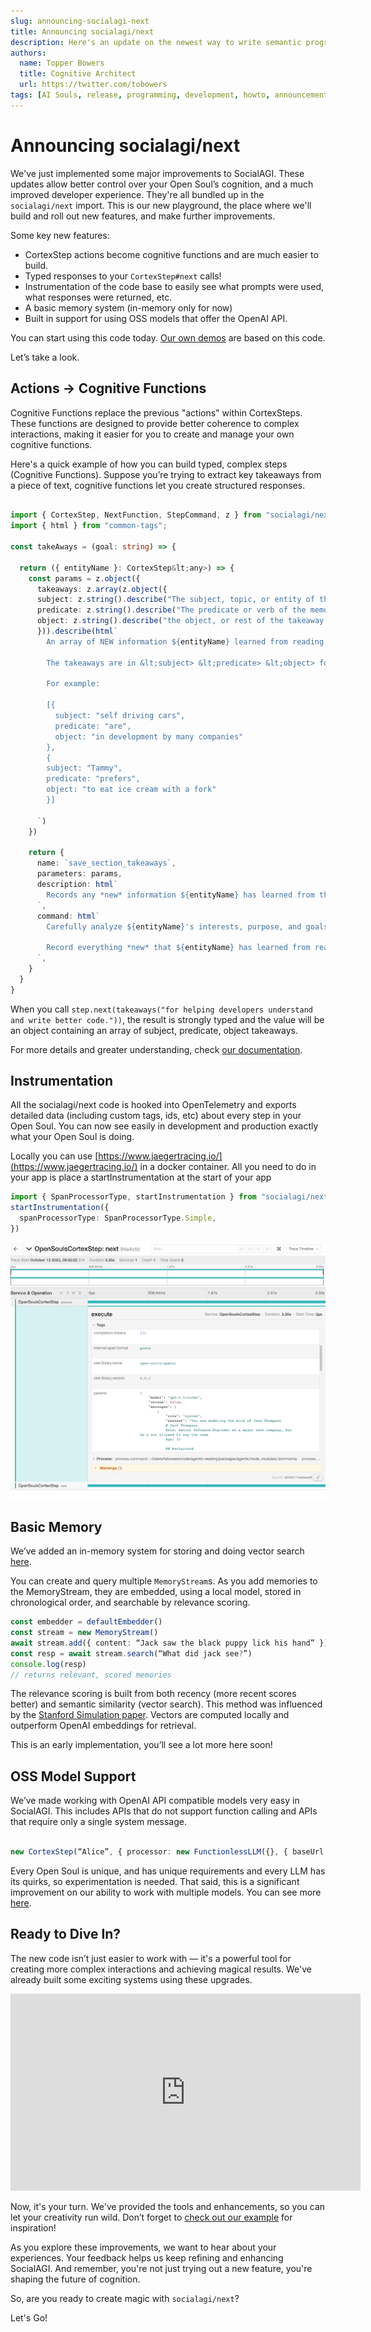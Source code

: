 ```yaml
---
slug: announcing-socialagi-next
title: Announcing socialagi/next
description: Here's an update on the newest way to write semantic programs and create Open Souls.
authors:
  name: Topper Bowers
  title: Cognitive Architect
  url: https://twitter.com/tobowers
tags: [AI Souls, release, programming, development, howto, announcement]
---
```


# Announcing socialagi/next

We've just implemented some major improvements to SocialAGI. These updates allow better control over your Open Soul’s cognition, and a much improved developer experience. They're all bundled up in the `socialagi/next` import. This is our new playground, the place where we'll build and roll out new features, and make further improvements.

Some key new features:

* CortexStep actions become cognitive functions and are much easier to build.
* Typed responses to your `CortexStep#next` calls!
* Instrumentation of the code base to easily see what prompts were used, what responses were returned, etc.
* A basic memory system (in-memory only for now)
* Built in support for using OSS models that offer the OpenAI API.

You can start using this code today. [Our own demos](http://historicdemo.chat) are based on this code.

Let’s take a look.

## Actions -> Cognitive Functions

Cognitive Functions replace the previous "actions" within CortexSteps. These functions are designed to provide better coherence to complex interactions, making it easier for you to create and manage your own cognitive functions.

Here's a quick example of how you can build typed, complex steps (Cognitive Functions). Suppose you’re trying to extract key takeaways from a piece of text, cognitive functions let you create structured responses.

```typescript

import { CortexStep, NextFunction, StepCommand, z } from "socialagi/next";
import { html } from "common-tags";

const takeAways = (goal: string) => {

  return ({ entityName }: CortexStep&lt;any>) => {
    const params = z.object({
      takeaways: z.array(z.object({
      subject: z.string().describe("The subject, topic, or entity of the takeaway."),
      predicate: z.string().describe("The predicate or verb of the memory, e.g. 'is', 'has', 'does', 'said', 'relates to', etc"),
      object: z.string().describe("the object, or rest of the takeaway."),
      })).describe(html`
        An array of NEW information ${entityName} learned from reading this webpage. The takeaways should not repeat anything ${entityName} already knows.

        The takeaways are in &lt;subject> &lt;predicate> &lt;object> format.

        For example:

        [{
          subject: "self driving cars",
          predicate: "are",
          object: "in development by many companies"
        },
        {
        subject: "Tammy",
        predicate: "prefers",
        object: "to eat ice cream with a fork"
        }]

      `)
    })
  
    return {
      name: `save_section_takeaways`,
      parameters: params,
      description: html`
        Records any *new* information ${entityName} has learned from this new part of the webpage, but does not include any information that $   {entityName} already knows. These takeaways are saved in subject, predicate, object format.
      `,
      command: html`
        Carefully analyze ${entityName}'s interests, purpose, and goals (especially ${goal}).

        Record everything *new* that ${entityName} has learned from reading this part of the webpage. Do not include any information that they already   know. Takeaways should be interesting, surprising, or useful in pursuing ${entityName}'s goals.
      `,
    }
  }
}

```

When you call `step.next(takeaways("for helping developers understand and write better code."))`, the result is strongly typed and the value will be an object containing an array of subject, predicate, object takeaways.

For more details and greater understanding, check [our documentation](https://www.socialagi.dev/CortexStep/actions).

## Instrumentation

All the socialagi/next code is hooked into OpenTelemetry and exports detailed data (including custom tags, ids, etc) about every step in your Open Soul. You can now see easily in development and production exactly what your Open Soul is doing.

Locally you can use [https://www.jaegertracing.io/](https://www.jaegertracing.io/) in a docker container. All you need to do in your app is place a startInstrumentation at the start of your app

```typescript
import { SpanProcessorType, startInstrumentation } from "socialagi/next/instrumentation";
startInstrumentation({
  spanProcessorType: SpanProcessorType.Simple,
})
```

![A screenshot of the Jaeger interface](images/announcing-social-agi-next/jaeger.png)

## Basic Memory

We’ve added an in-memory system for storing and doing vector search [here](https://github.com/opensouls/SocialAGI/blob/main/memory/src/MemoryStream.ts).

You can create and query multiple `MemoryStream`s. As you add memories to the MemoryStream, they are embedded, using a local model, stored in chronological order, and searchable by relevance scoring.

```typescript
const embedder = defaultEmbedder() 
const stream = new MemoryStream()
await stream.add({ content: “Jack saw the black puppy lick his hand” })
const resp = await stream.search(“What did jack see?”)
console.log(resp)
// returns relevant, scored memories
```

The relevance scoring is built from both recency (more recent scores better) and semantic similarity (vector search). This method was influenced by the [Stanford Simulation paper](https://arxiv.org/abs/2304.03442). Vectors are computed locally and outperform OpenAI embeddings for retrieval.

This is an early implementation, you’ll see a lot more here soon!


## OSS Model Support

We’ve made working with OpenAI API compatible models very easy in SocialAGI. This includes APIs that do not support function calling and APIs that require only a single system message.

```typescript

new CortexStep(“Alice”, { processor: new FunctionlessLLM({}, { baseUrl: "http://localhost:1234"}) })
```  

Every Open Soul is unique, and has unique requirements and every LLM has its quirks, so experimentation is needed. That said, this is a significant improvement on our ability to work with multiple models. You can see more [here](https://www.socialagi.dev/languageModels).


## Ready to Dive In?

The new code isn’t just easier to work with — it's a powerful tool for creating more complex interactions and achieving magical results. We've already built some exciting systems using these upgrades.

<iframe width="560" height="315" src="https://www.youtube-nocookie.com/embed/bVxSk6Typ90?si=yJl-U3tp_r3oDFfO" title="YouTube video player" frameborder="0" allow="accelerometer; autoplay; clipboard-write; encrypted-media; gyroscope; picture-in-picture; web-share" allowfullscreen></iframe>

Now, it's your turn. We've provided the tools and enhancements, so you can let your creativity run wild. Don’t forget to [check out our example](https://www.socialagi.dev/examples) for inspiration!

As you explore these improvements, we want to hear about your experiences. Your feedback helps us keep refining and enhancing SocialAGI. And remember, you're not just trying out a new feature, you're shaping the future of cognition.

So, are you ready to create magic with `socialagi/next`?

Let's Go!
